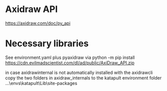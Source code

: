 # Axidraw API 
https://axidraw.com/doc/py_api

# Necessary libraries
See environment.yaml
plus pyaxidraw via python -m pip install https://cdn.evilmadscientist.com/dl/ad/public/AxiDraw_API.zip

in case axidrawinternal is not automatically installed with the axidrawcli copy the two folders in axidraw_internals
to the katapult environment folder ...\envs\katapult\Lib\site-packages